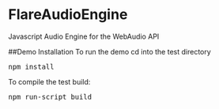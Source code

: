 # FlareAudioEngine
Javascript Audio Engine for the WebAudio API


##Demo Installation
To run the demo cd into the test directory
<pre>
npm install
</pre>

To compile the test build:
<pre>
npm run-script build
</pre>

